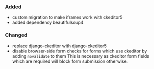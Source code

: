 ### Added

- custom migration to make iframes work with ckeditor5
- added dependency beautifulsoup4

### Changed

- replace django-ckeditor with django-ckeditor5
- disable browser-side form checks for forms which use ckeditor by adding
  `novalidate` to them  This is necessary as ckeditor form fields which are
  required will block form submission otherwise.

